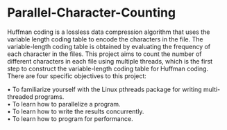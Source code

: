 # Parallel-Character-Counting

Huffman coding is a lossless data compression algorithm that uses the variable length coding table to encode
the characters in the file. The variable-length coding table is obtained by evaluating the frequency of each 
character in the files. This project aims to count the number of different characters in each file using multiple 
threads, which is the first step to construct the variable-length coding table for Huffman coding.
There are four specific objectives to this project:

• To familiarize yourself with the Linux pthreads package for writing multi-threaded programs.\
• To learn how to parallelize a program.\
• To learn how to write the results concurrently.\
• To learn how to program for performance.
